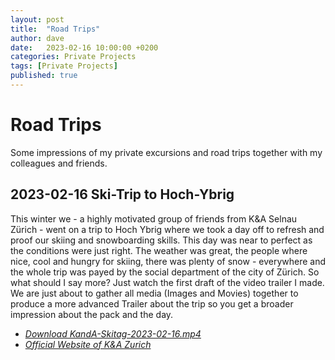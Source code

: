 ```yaml
---
layout: post
title:  "Road Trips"
author: dave
date:   2023-02-16 10:00:00 +0200
categories: Private Projects
tags: [Private Projects]
published: true
---
```


# Road Trips
Some impressions of my private excursions and road trips together with my colleagues and friends.

## 2023-02-16 Ski-Trip to Hoch-Ybrig
This winter we - a highly motivated group of friends from K&A Selnau Zürich - went on a trip to Hoch Ybrig where we took a day off to refresh and proof our skiing and snowboarding skills. This day was near to perfect as the conditions were just right. The weather was great, the people where nice, cool and hungry for skiing, there was plenty of snow - everywhere and the whole trip was payed by the social department of the city of Zürich. So what should I say more? Just watch the first draft of the video trailer I made. We are just about to gather all media (Images and Movies) together to produce a more advanced Trailer about the trip so you get a broader impression about the pack and the day.

- [_Download KandA-Skitag-2023-02-16.mp4_](http://kimhauser.ch/downloads/KandA-Skitag-2023-02-16.mp4)
- [_Official Website of K&amp;A Zurich_](https://www.stadt-zuerich.ch/sd/de/index/unterstuetzung/drogen/kontaktundanlaufstellen.html)